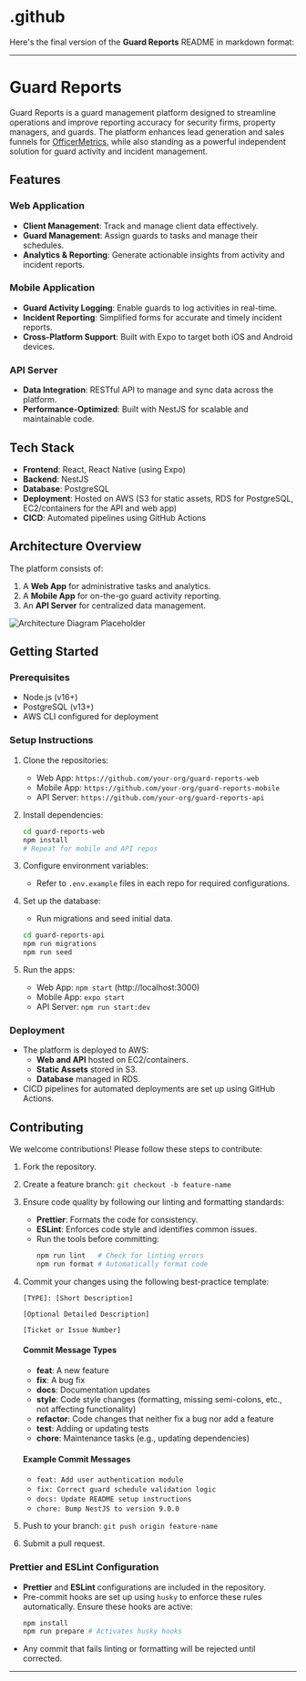 # .github
Here's the final version of the **Guard Reports** README in markdown format:

---

# Guard Reports

Guard Reports is a guard management platform designed to streamline operations and improve reporting accuracy for security firms, property managers, and guards. The platform enhances lead generation and sales funnels for [OfficerMetrics](https://your-officermetrics-link.com), while also standing as a powerful independent solution for guard activity and incident management.

## Features

### Web Application
- **Client Management**: Track and manage client data effectively.
- **Guard Management**: Assign guards to tasks and manage their schedules.
- **Analytics & Reporting**: Generate actionable insights from activity and incident reports.

### Mobile Application
- **Guard Activity Logging**: Enable guards to log activities in real-time.
- **Incident Reporting**: Simplified forms for accurate and timely incident reports.
- **Cross-Platform Support**: Built with Expo to target both iOS and Android devices.

### API Server
- **Data Integration**: RESTful API to manage and sync data across the platform.
- **Performance-Optimized**: Built with NestJS for scalable and maintainable code.

## Tech Stack
- **Frontend**: React, React Native (using Expo)
- **Backend**: NestJS
- **Database**: PostgreSQL
- **Deployment**: Hosted on AWS (S3 for static assets, RDS for PostgreSQL, EC2/containers for the API and web app)
- **CICD**: Automated pipelines using GitHub Actions

## Architecture Overview
The platform consists of:
1. A **Web App** for administrative tasks and analytics.
2. A **Mobile App** for on-the-go guard activity reporting.
3. An **API Server** for centralized data management.

![Architecture Diagram Placeholder](path/to/architecture-diagram.png)

## Getting Started

### Prerequisites
- Node.js (v16+)
- PostgreSQL (v13+)
- AWS CLI configured for deployment

### Setup Instructions
1. Clone the repositories:
   - Web App: `https://github.com/your-org/guard-reports-web`
   - Mobile App: `https://github.com/your-org/guard-reports-mobile`
   - API Server: `https://github.com/your-org/guard-reports-api`

2. Install dependencies:
   ```bash
   cd guard-reports-web
   npm install
   # Repeat for mobile and API repos
   ```

3. Configure environment variables:
   - Refer to `.env.example` files in each repo for required configurations.

4. Set up the database:
   - Run migrations and seed initial data.
   ```bash
   cd guard-reports-api
   npm run migrations
   npm run seed
   ```

5. Run the apps:
   - Web App: `npm start` (http://localhost:3000)
   - Mobile App: `expo start`
   - API Server: `npm run start:dev`

### Deployment
- The platform is deployed to AWS:
  - **Web and API** hosted on EC2/containers.
  - **Static Assets** stored in S3.
  - **Database** managed in RDS.
- CICD pipelines for automated deployments are set up using GitHub Actions.

## Contributing

We welcome contributions! Please follow these steps to contribute:

1. Fork the repository.
2. Create a feature branch: `git checkout -b feature-name`
3. Ensure code quality by following our linting and formatting standards:
   - **Prettier**: Formats the code for consistency.
   - **ESLint**: Enforces code style and identifies common issues.
   - Run the tools before committing:
     ```bash
     npm run lint   # Check for linting errors
     npm run format # Automatically format code
     ```

4. Commit your changes using the following best-practice template:
   ```
   [TYPE]: [Short Description]

   [Optional Detailed Description]
   
   [Ticket or Issue Number]
   ```

   #### Commit Message Types
   - **feat**: A new feature
   - **fix**: A bug fix
   - **docs**: Documentation updates
   - **style**: Code style changes (formatting, missing semi-colons, etc., not affecting functionality)
   - **refactor**: Code changes that neither fix a bug nor add a feature
   - **test**: Adding or updating tests
   - **chore**: Maintenance tasks (e.g., updating dependencies)

   #### Example Commit Messages
   - `feat: Add user authentication module`
   - `fix: Correct guard schedule validation logic`
   - `docs: Update README setup instructions`
   - `chore: Bump NestJS to version 9.0.0`

5. Push to your branch: `git push origin feature-name`
6. Submit a pull request.

### Prettier and ESLint Configuration
- **Prettier** and **ESLint** configurations are included in the repository.
- Pre-commit hooks are set up using `husky` to enforce these rules automatically. Ensure these hooks are active:
  ```bash
  npm install
  npm run prepare # Activates husky hooks
  ```
- Any commit that fails linting or formatting will be rejected until corrected.

---
